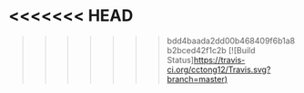 <<<<<<< HEAD
=======

>>>>>>> bdd4baada2dd00b468409f6b1a8b2bced42f1c2b
[![Build Status][https://travis-ci.org/cctong12/Travis.svg?branch=master)](https://travis-ci.org/cctong12/Travis)
